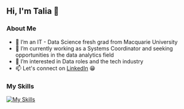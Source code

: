 ## Hi, I'm Talia 👋

### About Me
- 👀 I’m an IT - Data Science fresh grad from Macquarie University
- 🌱 I’m currently working as a Systems Coordinator and seeking opportunities in the data analytics field
- 💞️ I’m interested in Data roles and the tech industry
- 📫 Let's connect on [LinkedIn](https://www.linkedin.com/in/talia-ngo/) 😁

### My Skills
[![My Skills](https://skillicons.dev/icons?i=java,py,mysql,mongodb,figma&theme=light)](https://skillicons.dev)
